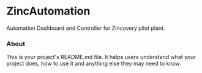 ZincAutomation
==============

Automation Dashboard and Controller for Zincovery pilot plant.

### About

This is your project's README.md file. It helps users understand what your
project does, how to use it and anything else they may need to know.